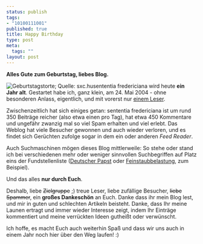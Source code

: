 ```yaml
--- 
status: publish
tags: 
- "10100111001"
published: true
title: Happy Birthday
type: post
meta: 
  tags: ""
layout: post
---
```

<strong>Alles Gute zum Geburtstag, liebes Blog.</strong>

<img src='http://fredericiana.de/uploads/thumb-050524birthday.jpg' alt='Geburtstagstorte; Quelle: sxc.hu' class="alignright" />sententia fredericiana wird heute <strong>ein Jahr alt</strong>. Gestartet habe ich, ganz klein, am 24. Mai 2004 - ohne besonderen Anlass, eigentlich, und mit vorerst nur <a href="http://blog.jeanpierre.de">einem Leser</a>.

Zwischenzeitlich hat sich einiges getan: sententia fredericiana ist um rund 350 Beiträge reicher (also etwa einen pro Tag), hat etwa 450 Kommentare und ungefähr zwanzig mal so viel Spam erhalten und viel erlebt. Das Weblog hat viele Besucher gewonnen und auch wieder verloren, und es findet sich Gerüchten zufolge sogar in dem ein oder anderen <em>Feed Reader</em>.

Auch Suchmaschinen mögen dieses Blog mittlerweile: So stehe oder stand ich bei verschiedenen mehr oder weniger sinnvollen Suchbegriffen auf Platz eins der Fundstellenliste (<a href="http://www.google.de/search?q=deutscher+papst">Deutscher Papst</a> oder <a href="http://www.google.de/search?q=feinstaubbelastung">Feinstaubbelastung</a>, zum Beispiel).

Und das alles <strong>nur durch Euch</strong>.

Deshalb, liebe <del>Zielgruppe</del> ;) treue Leser, liebe zufällige Besucher, <del>liebe Spammer</del>, ein <strong>großes Dankeschön</strong> an Euch. Danke dass ihr mein Blog lest, und mir in guten und schlechten Artikeln beisteht. Danke, dass Ihr meine Launen ertragt und immer wieder Interesse zeigt, indem Ihr Einträge kommentiert und meine verrückten Ideen gutheißt oder verwünscht.

Ich hoffe, es macht Euch auch weiterhin Spaß und dass wir uns auch in einem Jahr noch hier über den Weg laufen! :)
